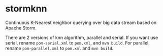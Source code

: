 # stormknn
Continuous K-Nearest neighbor querying over big data stream based on Apache Storm.

There are 2 versions of knn algorithm, parallel and serial.
If you want use serial, rename `pom-serial.xml` to  `pom.xml`, and `mvn build`.
For parallel, rename `pom-parallel.xml` to `pom.xml` and `mvn build`.
